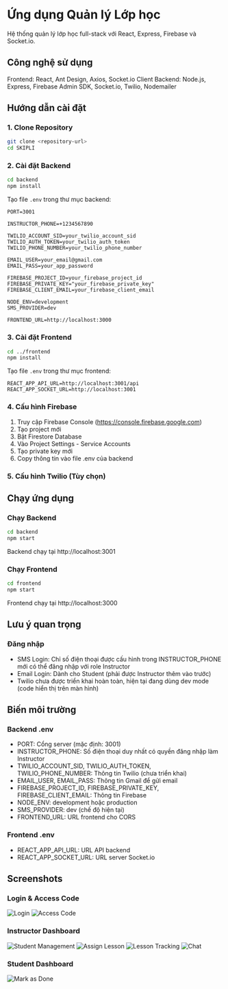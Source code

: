 # Ứng dụng Quản lý Lớp học

Hệ thống quản lý lớp học full-stack với React, Express, Firebase và Socket.io.

## Công nghệ sử dụng

Frontend: React, Ant Design, Axios, Socket.io Client
Backend: Node.js, Express, Firebase Admin SDK, Socket.io, Twilio, Nodemailer



## Hướng dẫn cài đặt

### 1. Clone Repository

```bash
git clone <repository-url>
cd SKIPLI
```

### 2. Cài đặt Backend

```bash
cd backend
npm install
```

Tạo file `.env` trong thư mục backend:

```env
PORT=3001

INSTRUCTOR_PHONE=+1234567890

TWILIO_ACCOUNT_SID=your_twilio_account_sid
TWILIO_AUTH_TOKEN=your_twilio_auth_token
TWILIO_PHONE_NUMBER=your_twilio_phone_number

EMAIL_USER=your_email@gmail.com
EMAIL_PASS=your_app_password

FIREBASE_PROJECT_ID=your_firebase_project_id
FIREBASE_PRIVATE_KEY="your_firebase_private_key"
FIREBASE_CLIENT_EMAIL=your_firebase_client_email

NODE_ENV=development
SMS_PROVIDER=dev

FRONTEND_URL=http://localhost:3000
```

### 3. Cài đặt Frontend

```bash
cd ../frontend
npm install
```

Tạo file `.env` trong thư mục frontend:

```env
REACT_APP_API_URL=http://localhost:3001/api
REACT_APP_SOCKET_URL=http://localhost:3001
```

### 4. Cấu hình Firebase

1. Truy cập Firebase Console (https://console.firebase.google.com)
2. Tạo project mới
3. Bật Firestore Database
4. Vào Project Settings - Service Accounts
5. Tạo private key mới
6. Copy thông tin vào file .env của backend

### 5. Cấu hình Twilio (Tùy chọn)



## Chạy ứng dụng

### Chạy Backend

```bash
cd backend
npm start
```

Backend chạy tại http://localhost:3001

### Chạy Frontend

```bash
cd frontend
npm start
```

Frontend chạy tại http://localhost:3000

## Lưu ý quan trọng

### Đăng nhập
- SMS Login: Chỉ số điện thoại được cấu hình trong INSTRUCTOR_PHONE mới có thể đăng nhập với role Instructor
- Email Login: Dành cho Student (phải được Instructor thêm vào trước)
- Twilio chưa được triển khai hoàn toàn, hiện tại đang dùng dev mode (code hiển thị trên màn hình)

## Biến môi trường

### Backend .env
- PORT: Cổng server (mặc định: 3001)
- INSTRUCTOR_PHONE: Số điện thoại duy nhất có quyền đăng nhập làm Instructor
- TWILIO_ACCOUNT_SID, TWILIO_AUTH_TOKEN, TWILIO_PHONE_NUMBER: Thông tin Twilio (chưa triển khai)
- EMAIL_USER, EMAIL_PASS: Thông tin Gmail để gửi email
- FIREBASE_PROJECT_ID, FIREBASE_PRIVATE_KEY, FIREBASE_CLIENT_EMAIL: Thông tin Firebase
- NODE_ENV: development hoặc production
- SMS_PROVIDER: dev (chế độ hiện tại)
- FRONTEND_URL: URL frontend cho CORS

### Frontend .env
- REACT_APP_API_URL: URL API backend
- REACT_APP_SOCKET_URL: URL server Socket.io

## Screenshots

### Login & Access Code
![Login](screenshots/Login.png)
![Access Code](screenshots/access_code.png)

### Instructor Dashboard
![Student Management](screenshots/student_manage.png)
![Assign Lesson](screenshots/Assign_lesson.png)
![Lesson Tracking](screenshots/Lesson_tracking.png)
![Chat](screenshots/Message.png)

### Student Dashboard
![Mark as Done](screenshots/Mark%20as%20done.png)



